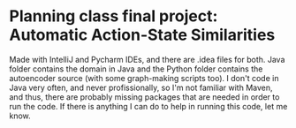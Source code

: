 # Planning class final project: Automatic Action-State Similarities

Made with IntelliJ and Pycharm IDEs, and there are .idea files for both.
Java folder contains the domain in Java and the Python folder contains the autoencoder source (with some graph-making scripts too).
I don't code in Java very often, and never profissionally, so I'm not familiar with Maven, and thus, there are probably missing packages that are needed in order to run the code.
If there is anything I can do to help in running this code, let me know.
